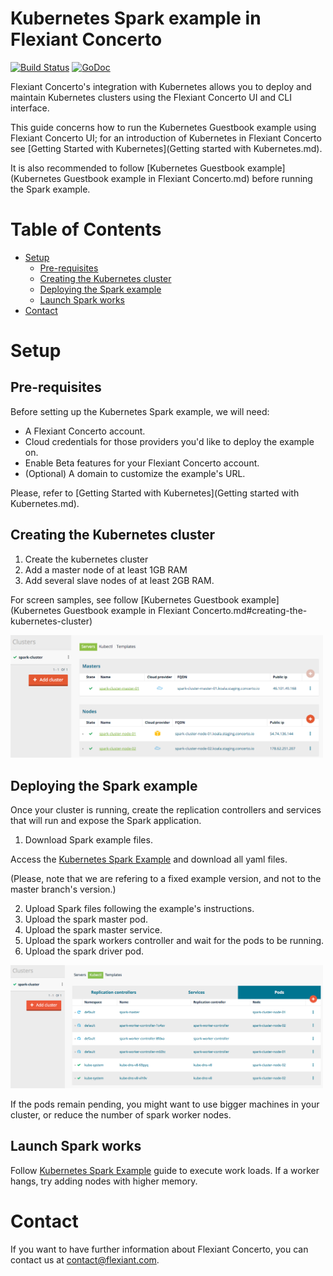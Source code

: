 
# Kubernetes Spark example in Flexiant Concerto
[![Build Status](https://drone.io/github.com/flexiant/concerto/status.png)][cli_build] [![GoDoc](https://godoc.org/github.com/flexiant/concerto?status.png)](https://godoc.org/github.com/flexiant/concerto)

Flexiant Concerto's integration with Kubernetes allows you to deploy and maintain Kubernetes clusters using the Flexiant Concerto UI and CLI interface.

This guide concerns how to run the Kubernetes Guestbook example using Flexiant Concerto UI; for an introduction of Kubernetes in Flexiant Concerto see [Getting Started with Kubernetes](Getting started with Kubernetes.md).

It is also recommended to follow [Kubernetes Guestbook example](Kubernetes Guestbook example in Flexiant Concerto.md) before running the Spark example.

# Table of Contents

- [Setup](#setup)
  - [Pre-requisites](#pre-requisites)
  - [Creating the Kubernetes cluster](#creating-the-kubernetes-cluster)
  - [Deploying the Spark example](#deploying-the-spark-example)
  - [Launch Spark works](#launch-spark-works)
- [Contact](#contact)

# Setup

## Pre-requisites

Before setting up the Kubernetes Spark example, we will need:

 - A Flexiant Concerto account.
 - Cloud credentials for those providers you'd like to deploy the example on.
 - Enable Beta features for your Flexiant Concerto account.
 - (Optional) A domain to customize the example's URL.

Please, refer to [Getting Started with Kubernetes](Getting started with Kubernetes.md).

## Creating the Kubernetes cluster

1. Create the kubernetes cluster
2. Add a master node of at least 1GB RAM
3. Add several slave nodes of at least 2GB RAM.

For screen samples, see follow [Kubernetes Guestbook example](Kubernetes Guestbook example in Flexiant Concerto.md#creating-the-kubernetes-cluster)

   <img src="./docs/images/cluster-nodes-spark.png" alt="Cluster nodes" width="500px" >

## Deploying the Spark example

Once your cluster is running, create the replication controllers and services that will run and expose the Spark application.

1. Download Spark example files.

Access the [Kubernetes Spark Example](https://github.com/kubernetes/kubernetes/tree/v1.0.7/examples/spark) and download all yaml files.

(Please, note that we are refering to a fixed example version, and not to the master branch's version.)

2. Upload Spark files following the example's instructions.
  1. Upload the spark master pod.
  2. Upload the spark master service.
  3. Upload the spark workers controller and wait for the pods to be running.
  4. Upload the spark driver pod.

   <img src="./docs/images/spark-pods.png" alt="Spark pods" width="500px" >

   If the pods remain pending, you might want to use bigger machines in your cluster, or reduce the number of spark worker nodes.

## Launch Spark works

Follow [Kubernetes Spark Example](https://github.com/kubernetes/kubernetes/tree/v1.0.7/examples/spark) guide to execute work loads. If a worker hangs, try adding nodes with higher memory.

# Contact
If you want to have further information about Flexiant Concerto, you can contact us at <contact@flexiant.com>.


[cli_build]: https://drone.io/github.com/flexiant/concerto/latest
[cli_linux]: https://drone.io/github.com/flexiant/concerto/files/concerto.x64.linux
[cli_darwin]: https://drone.io/github.com/flexiant/concerto/files/concerto.x64.darwin
[cli_windows]: https://drone.io/github.com/flexiant/concerto/files/concerto.x64.windows.exe

